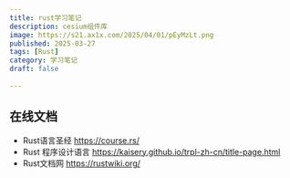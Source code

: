 ```yaml
---
title: rust学习笔记
description: cesium组件库
image: https://s21.ax1x.com/2025/04/01/pEyMzLt.png
published: 2025-03-27
tags: [Rust]
category: 学习笔记
draft: false
 
---
```


## 在线文档

* Rust语言圣经  <https://course.rs/>
* Rust 程序设计语言 <https://kaisery.github.io/trpl-zh-cn/title-page.html>
* Rust文档网 <https://rustwiki.org/>
